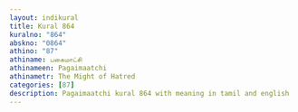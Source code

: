 ```yaml
---
layout: indikural
title: Kural 864
kuralno: "864"
abskno: "0864"
athino: "87"
athiname: பகைமாட்சி
athinameen: Pagaimaatchi
athinametr: The Might of Hatred
categories: [87]
description: Pagaimaatchi kural 864 with meaning in tamil and english 
---
```


